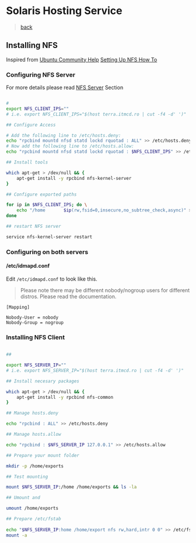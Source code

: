 # Solaris Hosting Service 

> [back](../README.md)

## Installing NFS

Inspired from [Ubuntu Community Help](https://help.ubuntu.com) [Setting Up NFS How To](https://help.ubuntu.com/community/SettingUpNFSHowTo)

### Configuring NFS Server

For more details please read [NFS Server](https://help.ubuntu.com/community/SettingUpNFSHowTo#Pre-Installation_Setup) Section

```bash

# 
export NFS_CLIENT_IPS=""
# i.e. export NFS_CLIENT_IPS="$(host terra.itmcd.ro | cut -f4 -d' ')"

## Configure Access

# Add the following line to /etc/hosts.deny:
echo "rpcbind mountd nfsd statd lockd rquotad : ALL" >> /etc/hosts.deny
# Now add the following line to /etc/hosts.allow:
echo "rpcbind mountd nfsd statd lockd rquotad : $NFS_CLIENT_IPS" >> /etc/hosts.allow

## Install tools

which apt-get > /dev/null && {
    apt-get install -y rpcbind nfs-kernel-server
}

## Configure exported paths

for ip in $NFS_CLIENT_IPS; do \
    echo "/home       $ip(rw,fsid=0,insecure,no_subtree_check,async)" >> /etc/exports; \
done

## restart NFS server

service nfs-kernel-server restart

```



### Configuring on both servers

#### /etc/idmapd.conf

Edit `/etc/idmapd.conf` to look like this. 

> Please note there may be different nobody/nogroup users for different distros. Please read the documentation.

```
[Mapping]

Nobody-User = nobody
Nobody-Group = nogroup
```

### Installing NFS Client


```bash

##

export NFS_SERVER_IP=""
# i.e. export NFS_SERVER_IP="$(host terra.itmcd.ro | cut -f4 -d' ')"

## Install necesary packages

which apt-get > /dev/null && {
    apt-get install -y rpcbind nfs-common
}

## Manage hosts.deny

echo "rpcbind : ALL" >> /etc/hosts.deny

## Manage hosts.allow

echo "rpcbind : $NFS_SERVER_IP 127.0.0.1" >> /etc/hosts.allow

## Prepare your mount folder

mkdir -p /home/exports

## Test mounting 

mount $NFS_SERVER_IP:/home /home/exports && ls -la

## Umount and 

umount /home/exports

## Prepare /etc/fstab
 
echo "$NFS_SERVER_IP:home /home/export nfs rw,hard,intr 0 0" >> /etc/fstab
mount -a

```